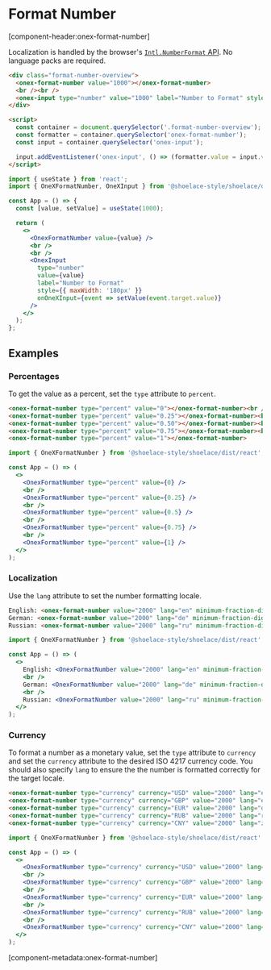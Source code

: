 # Format Number

[component-header:onex-format-number]

Localization is handled by the browser's [`Intl.NumberFormat` API](https://developer.mozilla.org/en-US/docs/Web/JavaScript/Reference/Global_Objects/Intl/NumberFormat/NumberFormat). No language packs are required.

```html preview
<div class="format-number-overview">
  <onex-format-number value="1000"></onex-format-number>
  <br /><br />
  <onex-input type="number" value="1000" label="Number to Format" style="max-width: 180px;"></onex-input>
</div>

<script>
  const container = document.querySelector('.format-number-overview');
  const formatter = container.querySelector('onex-format-number');
  const input = container.querySelector('onex-input');

  input.addEventListener('onex-input', () => (formatter.value = input.value || 0));
</script>
```

```jsx react
import { useState } from 'react';
import { OneXFormatNumber, OneXInput } from '@shoelace-style/shoelace/dist/react';

const App = () => {
  const [value, setValue] = useState(1000);

  return (
    <>
      <OnexFormatNumber value={value} />
      <br />
      <br />
      <OnexInput
        type="number"
        value={value}
        label="Number to Format"
        style={{ maxWidth: '180px' }}
        onOneXInput={event => setValue(event.target.value)}
      />
    </>
  );
};
```

## Examples

### Percentages

To get the value as a percent, set the `type` attribute to `percent`.

```html preview
<onex-format-number type="percent" value="0"></onex-format-number><br />
<onex-format-number type="percent" value="0.25"></onex-format-number><br />
<onex-format-number type="percent" value="0.50"></onex-format-number><br />
<onex-format-number type="percent" value="0.75"></onex-format-number><br />
<onex-format-number type="percent" value="1"></onex-format-number>
```

```jsx react
import { OneXFormatNumber } from '@shoelace-style/shoelace/dist/react';

const App = () => (
  <>
    <OnexFormatNumber type="percent" value={0} />
    <br />
    <OnexFormatNumber type="percent" value={0.25} />
    <br />
    <OnexFormatNumber type="percent" value={0.5} />
    <br />
    <OnexFormatNumber type="percent" value={0.75} />
    <br />
    <OnexFormatNumber type="percent" value={1} />
  </>
);
```

### Localization

Use the `lang` attribute to set the number formatting locale.

```html preview
English: <onex-format-number value="2000" lang="en" minimum-fraction-digits="2"></onex-format-number><br />
German: <onex-format-number value="2000" lang="de" minimum-fraction-digits="2"></onex-format-number><br />
Russian: <onex-format-number value="2000" lang="ru" minimum-fraction-digits="2"></onex-format-number>
```

```jsx react
import { OneXFormatNumber } from '@shoelace-style/shoelace/dist/react';

const App = () => (
  <>
    English: <OnexFormatNumber value="2000" lang="en" minimum-fraction-digits="2" />
    <br />
    German: <OnexFormatNumber value="2000" lang="de" minimum-fraction-digits="2" />
    <br />
    Russian: <OnexFormatNumber value="2000" lang="ru" minimum-fraction-digits="2" />
  </>
);
```

### Currency

To format a number as a monetary value, set the `type` attribute to `currency` and set the `currency` attribute to the desired ISO 4217 currency code. You should also specify `lang` to ensure the the number is formatted correctly for the target locale.

```html preview
<onex-format-number type="currency" currency="USD" value="2000" lang="en-US"></onex-format-number><br />
<onex-format-number type="currency" currency="GBP" value="2000" lang="en-GB"></onex-format-number><br />
<onex-format-number type="currency" currency="EUR" value="2000" lang="de"></onex-format-number><br />
<onex-format-number type="currency" currency="RUB" value="2000" lang="ru"></onex-format-number><br />
<onex-format-number type="currency" currency="CNY" value="2000" lang="zh-cn"></onex-format-number>
```

```jsx react
import { OneXFormatNumber } from '@shoelace-style/shoelace/dist/react';

const App = () => (
  <>
    <OnexFormatNumber type="currency" currency="USD" value="2000" lang="en-US" />
    <br />
    <OnexFormatNumber type="currency" currency="GBP" value="2000" lang="en-GB" />
    <br />
    <OnexFormatNumber type="currency" currency="EUR" value="2000" lang="de" />
    <br />
    <OnexFormatNumber type="currency" currency="RUB" value="2000" lang="ru" />
    <br />
    <OnexFormatNumber type="currency" currency="CNY" value="2000" lang="zh-cn" />
  </>
);
```

[component-metadata:onex-format-number]
